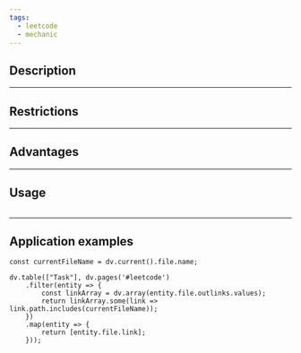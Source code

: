 ```yaml
---
tags:
  - leetcode
  - mechanic
---
```

## Description

---
## Restrictions 

---
## Advantages

---
## Usage

```js
```

---
## Application examples

```dataviewjs
const currentFileName = dv.current().file.name;

dv.table(["Task"], dv.pages('#leetcode')
	.filter(entity => {
		const linkArray = dv.array(entity.file.outlinks.values);
		return linkArray.some(link => link.path.includes(currentFileName));
	})
	.map(entity => {
		return [entity.file.link];
	}));
```